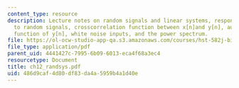 ```yaml
---
content_type: resource
description: Lecture notes on random signals and linear systems, response of LTI systems
  to random signals, crosscorrelation function between x[n]and y[n], autocorrelation
  function of y[n], white noise inputs, and the power spectrum.
file: https://ol-ocw-studio-app-qa.s3.amazonaws.com/courses/hst-582j-biomedical-signal-and-image-processing-spring-2007/486d9caf4d80df83da4a5959b4a1d40e_ch12_randsys.pdf
file_type: application/pdf
parent_uid: 4441427c-7995-6b09-6013-eca4f68a3ec4
resourcetype: Document
title: ch12_randsys.pdf
uid: 486d9caf-4d80-df83-da4a-5959b4a1d40e
---
```

